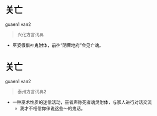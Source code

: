 # 关亡
guaen1 van2
> 兴化方言词典
- 巫婆假借神鬼附体，前往“阴曹地府”会见亡魂。

# 关亡
guaen1 van2
> 泰州方言词典2
- 一种巫术性质的迷信活动，巫者声称死者魂灵附体，与家人进行对话交流
  - 我才不相信你俫说这些～的鬼话。
